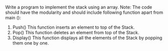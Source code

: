 Write a program to implement the stack using an array. 
Note: The code should have the modularity and should include following function apart from 
main ():

1. Push() This function inserts an element to top of the Stack.
2. Pop() This function deletes an element from top of the Stack.
3. Display() This function displays all the elements of the Stack by popping them one by 
one.